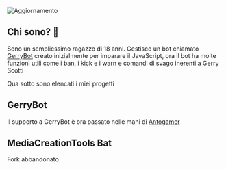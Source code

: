 ![Aggiornamento](https://img.shields.io/badge/Ultimo%20aggiornamento-4%20luglio-blue)

## Chi sono? 👋
Sono un semplicssimo ragazzo di 18 anni. Gestisco un bot chiamato [GerryBot](https://bgamermanu.cf/gerryinvite) creato inizialmente per imparare il JavaScript, ora il bot ha molte funzioni utili come i ban, i kick e i warn e comandi di svago inerenti a Gerry Scotti

Qua sotto sono elencati i miei progetti
## GerryBot

Il supporto a GerryBot è ora passato nelle mani di [Antogamer](https://tlgur.com/d/gj0LN068)

## MediaCreationTools Bat
Fork abbandonato
